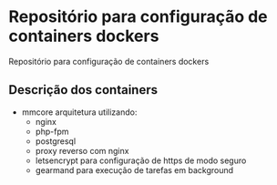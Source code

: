 # Repositório para configuração de containers dockers

Repositório para configuração de containers dockers

## Descrição dos containers

- mmcore arquitetura utilizando:
    - nginx
    - php-fpm
    - postgresql
    - proxy reverso com nginx
    - letsencrypt para configuração de https de modo seguro
    - gearmand para execução de tarefas em background